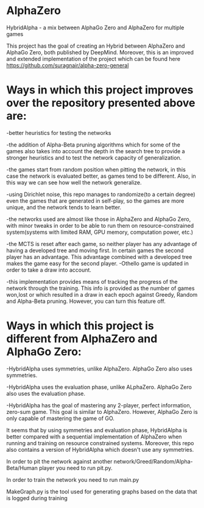 # AlphaZero
HybridAlpha - a mix between AlphaGo Zero and AlphaZero for multiple games

This project has the goal of creating an Hybrid between AlphaZero and AlphaGo Zero, both published by DeepMind.
Moreover, this is an improved and extended implementation of the project which can be found here https://github.com/suragnair/alpha-zero-general

# Ways in which this project improves over the repository presented above are:

-better heuristics for testing the networks

-the addition of Alpha-Beta pruning algorithms which for some of the games also takes into account the depth in the search tree to provide a stronger heuristics and to test the network capacity of generalization.

-the games start from random position when pitting the network, in this case the network is evaluated better, as games tend to be different. Also, in this way we can see how well the network generalize.

-using Dirichlet noise, this repo manages to randomize(to a certain degree) even the games that are generated in self-play, so the games are more unique, and the network tends to learn better.

-the networks used are almost like those in AlphaZero and AlphaGo Zero, with minor tweaks in order to be able to run them on resource-constrained system(systems with limited RAM, GPU memory, computation power, etc.)

-the MCTS is reset after each game, so neither player has any advantage of having a developed tree and moving first. In certain games the second player has an advantage. This advantage combined with a developed tree makes the game easy for the second player.
-Othello game is updated in order to take a draw into account.

-this implementation provides means of tracking the progress of the network through the training. This info is provided as the number of games won,lost or which resulted in a draw in each epoch against Greedy, Random and Alpha-Beta pruning. However, you can turn this feature off.

# Ways in which this project is different from AlphaZero and AlphaGo Zero:

-HybridAlpha uses symmetries, unlike AlphaZero. AlphaGo Zero also uses symmetries.

-HybridAlpha uses the evaluation phase, unlike ALphaZero. AlphaGo Zero also uses the evaluation phase.

-HybridAlpha has the goal of mastering any 2-player, perfect information, zero-sum game. This goal is similar to AlphaZero. However, AlphaGo Zero is only capable of mastering the game of GO.

It seems that by using symmetries and evaluation phase, HybridAlpha is better compared with a sequential implementation of AlphaZero when running and training on resource constrained systems.
Moreover, this repo also contains a version of HybridAlpha which doesn't use any symmetries.

In order to pit the network against another network/Greed/Random/Alpha-Beta/Human player you need to run pit.py.

In order to train the network you need to run main.py

MakeGraph.py is the tool used for generating graphs based on the data that is logged during training

